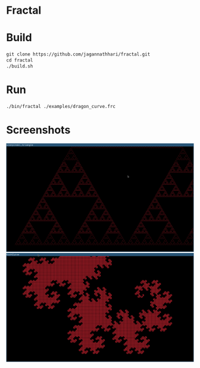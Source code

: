 # Fractal

# Build

```console
git clone https://github.com/jagannathhari/fractal.git
cd fractal
./build.sh
```

# Run

```console
./bin/fractal ./examples/dragon_curve.frc
```

# Screenshots

![Image Not Found](screenshots/1.png)
![Image Not Found](screenshots/3.png)
